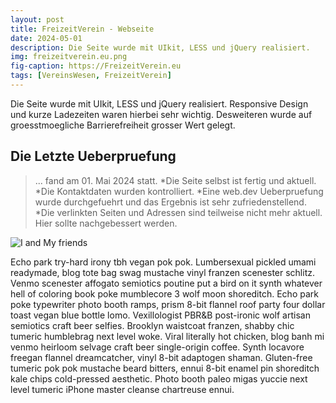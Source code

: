 ```yaml
---
layout: post
title: FreizeitVerein - Webseite
date: 2024-05-01
description: Die Seite wurde mit UIkit, LESS und jQuery realisiert.
img: freizeitverein.eu.png
fig-caption: https://FreizeitVerein.eu
tags: [VereinsWesen, FreizeitVerein]
---
```

Die Seite wurde mit UIkit, LESS und jQuery realisiert. Responsive Design und kurze Ladezeiten waren hierbei
sehr wichtig. Desweiteren wurde auf groesstmoegliche Barrierefreiheit grosser Wert gelegt.

## Die Letzte Ueberpruefung
>... fand am 01. Mai 2024 statt.
*Die Seite selbst ist fertig und aktuell.
*Die Kontaktdaten wurden kontrolliert.
*Eine web.dev Ueberpruefung wurde durchgefuehrt und das Ergebnis ist sehr zufriedenstellend.
*Die verlinkten Seiten und Adressen sind teilweise nicht mehr aktuell. Hier sollte nachgebessert werden.

![I and My friends]({{site.baseurl}}/assets/img/we-in-rest.jpg)

Echo park try-hard irony tbh vegan pok pok. Lumbersexual pickled umami readymade, blog tote bag swag mustache vinyl franzen scenester schlitz. Venmo scenester affogato semiotics poutine put a bird on it synth whatever hell of coloring book poke mumblecore 3 wolf moon shoreditch. Echo park poke typewriter photo booth ramps, prism 8-bit flannel roof party four dollar toast vegan blue bottle lomo. Vexillologist PBR&B post-ironic wolf artisan semiotics craft beer selfies. Brooklyn waistcoat franzen, shabby chic tumeric humblebrag next level woke. Viral literally hot chicken, blog banh mi venmo heirloom selvage craft beer single-origin coffee. Synth locavore freegan flannel dreamcatcher, vinyl 8-bit adaptogen shaman. Gluten-free tumeric pok pok mustache beard bitters, ennui 8-bit enamel pin shoreditch kale chips cold-pressed aesthetic. Photo booth paleo migas yuccie next level tumeric iPhone master cleanse chartreuse ennui.
